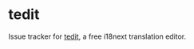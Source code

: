 # tedit

Issue tracker for [tedit](https://tedit.pixel-corp.tech), a free i18next translation editor.
